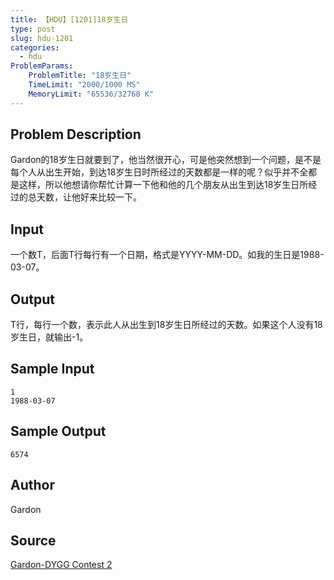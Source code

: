```yaml
---
title: 【HDU】[1201]18岁生日
type: post
slug: hdu-1201
categories:
  - hdu
ProblemParams:
    ProblemTitle: "18岁生日"
    TimeLimit: "2000/1000 MS"
    MemoryLimit: "65536/32768 K"
---
```


## Problem Description

Gardon的18岁生日就要到了，他当然很开心，可是他突然想到一个问题，是不是每个人从出生开始，到达18岁生日时所经过的天数都是一样的呢？似乎并不全都是这样，所以他想请你帮忙计算一下他和他的几个朋友从出生到达18岁生日所经过的总天数，让他好来比较一下。

## Input

一个数T，后面T行每行有一个日期，格式是YYYY-MM-DD。如我的生日是1988-03-07。

## Output

T行，每行一个数，表示此人从出生到18岁生日所经过的天数。如果这个人没有18岁生日，就输出-1。

## Sample Input

```
1
1988-03-07

```

## Sample Output

```
6574

```

## Author

Gardon

## Source

[Gardon-DYGG Contest 2](https://acm.hdu.edu.cn//search.php?field=problem&key=Gardon-DYGG+Contest+2&source=1&searchmode=source)
